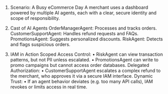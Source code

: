 1. Scenario: A Busy eCommerce Day
   A merchant uses a dashboard powered by multiple AI agents, each with a clear, secure identity and scope of responsibility.

2. Cast of AI Agents
   OrderManagerAgent: Processes and tracks orders.
   CustomerSupportAgent: Handles refund requests and FAQs.
   PromotionsAgent: Suggests personalized discounts.
   RiskAgent: Detects and flags suspicious orders.

3. IAM in Action
   Scoped Access Control:
   • RiskAgent can view transaction patterns, but not PII unless escalated.
   • PromotionsAgent can write to promo campaigns but cannot access order databases.
   Delegated Authorization:
   • CustomerSupportAgent escalates a complex refund to the merchant, who approves it via a secure IAM interface.
   Dynamic Trust:
   • If an agent behavior deviates (e.g. too many API calls), IAM revokes or limits access in real time.

